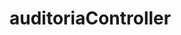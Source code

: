 # auditoriaController
 
<!-- python manage.py makemigrations
python manage.py migrate
python manage.py createsuperuser
python manage.py runserver -->
